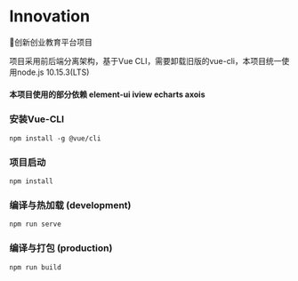 # Innovation
🎉创新创业教育平台项目

项目采用前后端分离架构，基于Vue CLI，需要卸载旧版的vue-cli，本项目统一使用node.js 10.15.3(LTS)

#### 本项目使用的部分依赖 element-ui iview echarts axois 

### 安装Vue-CLI
```
npm install -g @vue/cli
```

### 项目启动
```
npm install
```

### 编译与热加载 (development)
```
npm run serve
```

### 编译与打包 (production)
```
npm run build
```

